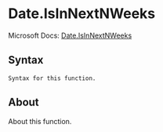 ---
---

# Date.IsInNextNWeeks

Microsoft Docs: [Date.IsInNextNWeeks](https://docs.microsoft.com/en-us/powerquery-m/date-isinnextnweeks)

## Syntax

```powerquery-m
Syntax for this function.
```

## About

About this function.


